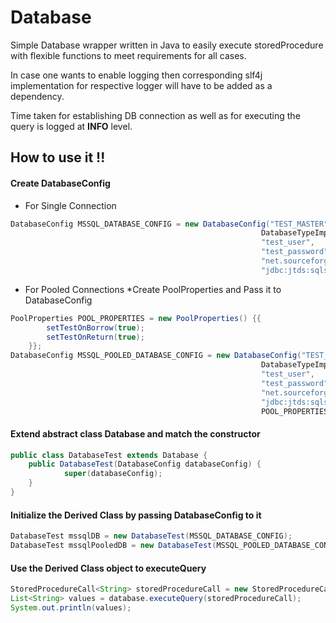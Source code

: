 # Database
Simple Database wrapper written in Java to easily execute storedProcedure with flexible functions to meet requirements for all cases.

In case one wants to enable logging then corresponding slf4j implementation for respective logger will have to be added as a dependency.

Time taken for establishing DB connection as well as for executing the query is logged at **INFO** level. 

## How to use it !!

#### Create DatabaseConfig
* For Single Connection
```java
DatabaseConfig MSSQL_DATABASE_CONFIG = new DatabaseConfig("TEST_MASTER", 
                                                        DatabaseTypeImpl.MSSQL, 
                                                        "test_user", 
                                                        "test_password", 
                                                        "net.sourceforge.jtds.jdbc.Driver", 
                                                        "jdbc:jtds:sqlserver://localhost;databaseName=TEST_MASTER");
```

* For Pooled Connections 
    *Create PoolProperties and Pass it to DatabaseConfig
```java
PoolProperties POOL_PROPERTIES = new PoolProperties() {{
        setTestOnBorrow(true);
        setTestOnReturn(true);
    }};
DatabaseConfig MSSQL_POOLED_DATABASE_CONFIG = new DatabaseConfig("TEST_MASTER", 
                                                        DatabaseTypeImpl.MSSQL, 
                                                        "test_user", 
                                                        "test_password", 
                                                        "net.sourceforge.jtds.jdbc.Driver", 
                                                        "jdbc:jtds:sqlserver://localhost;databaseName=TEST_MASTER", 
                                                        POOL_PROPERTIES);
```

#### Extend abstract class Database and match the constructor

```java
public class DatabaseTest extends Database {
    public DatabaseTest(DatabaseConfig databaseConfig) {
            super(databaseConfig);
    }
}
```

#### Initialize the Derived Class by passing DatabaseConfig to it

```java
DatabaseTest mssqlDB = new DatabaseTest(MSSQL_DATABASE_CONFIG);
DatabaseTest mssqlPooledDB = new DatabaseTest(MSSQL_POOLED_DATABASE_CONFIG);
```

#### Use the Derived Class object to executeQuery

```java
StoredProcedureCall<String> storedProcedureCall = new StoredProcedureCall<>("sp_server_info", resultSet -> (resultSet.getString("attribute_name")));
List<String> values = database.executeQuery(storedProcedureCall);
System.out.println(values);
```
